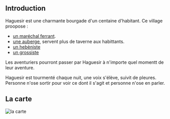 
## Introduction
Haguesir est une charmante bourgade d'un centaine d'habitant. Ce village proopose :  
- [un maréchal ferrant](1-Lieux/Yvar.md).
- [une auberge](1-Lieux/La_colline_gourmande.md), servent plus de taverne aux habittants.
- [un hebèniste](1-Lieux/Ilvya.md)
- [un grossiste](1-Lieux/Grimes.md)

Les aventuriers pourront passer par Haguesir à n'importe quel momentt de leur aventure.

Haguesir est tourmenté chaque nuit, une voix s'élève, suivit de pleures. Personne n'ose 
sortir pour voir ce dont il s'agit et personne n'ose en parler.

## La carte

![la carte](3-Indices/Haguesir.png)

